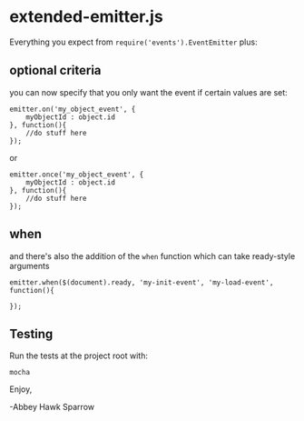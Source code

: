 extended-emitter.js
==============
Everything you expect from `require('events').EventEmitter` plus:

optional criteria
-----------------
you can now specify that you only want the event if certain values are set:

    emitter.on('my_object_event', {
        myObjectId : object.id
    }, function(){
        //do stuff here
    });
    
or
    
    emitter.once('my_object_event', {
        myObjectId : object.id
    }, function(){
        //do stuff here
    });
    
when
----
    
and there's also the addition of the `when` function which can take ready-style arguments

    emitter.when($(document).ready, 'my-init-event', 'my-load-event', function(){
    
    });
    


Testing
-------

Run the tests at the project root with:

    mocha

Enjoy,

-Abbey Hawk Sparrow